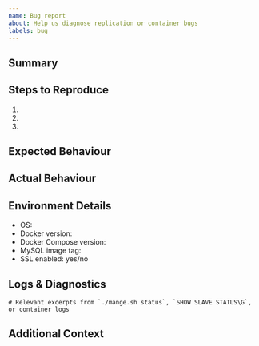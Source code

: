 ```yaml
---
name: Bug report
about: Help us diagnose replication or container bugs
labels: bug
---
```


## Summary

<!-- Describe the bug clearly. -->

## Steps to Reproduce

1. 
2. 
3. 

## Expected Behaviour

<!-- What did you expect to happen? -->

## Actual Behaviour

<!-- What actually happened? Include error messages, screenshots, or logs. -->

## Environment Details

- OS: 
- Docker version: 
- Docker Compose version: 
- MySQL image tag: 
- SSL enabled: yes/no

## Logs & Diagnostics

```
# Relevant excerpts from `./mange.sh status`, `SHOW SLAVE STATUS\G`, or container logs
```

## Additional Context

<!-- Add any other context, customizations, or notes. -->

